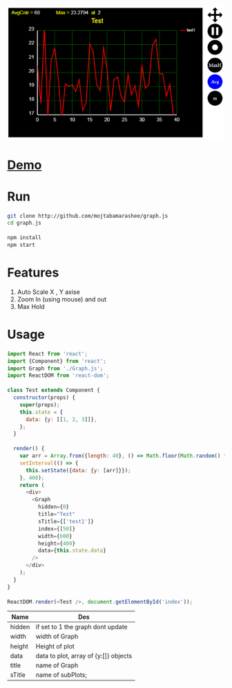 

![Alt text](screenshots/screenshot1.png?raw=true "Optional Title")


# <a href="http://mojtabamarashee.github.io/graph.js">Demo</a>


# Run

```bash
git clone http://github.com/mojtabamarashee/graph.js
cd graph.js

npm install
npm start

```


# Features
1. Auto Scale X , Y axise
2. Zoom In (using mouse) and out
3. Max Hold


# Usage
```javascript
import React from 'react';
import {Component} from 'react';
import Graph from './Graph.js';
import ReactDOM from 'react-dom';

class Test extends Component {
  constructor(props) {
    super(props);
    this.state = {
      data: {y: [[1, 2, 3]]},
    };
  }

  render() {
    var arr = Array.from({length: 40}, () => Math.floor(Math.random() * 40));
    setInterval(() => {
      this.setState({data: {y: [arr]}});
    }, 400);
    return (
      <div>
        <Graph
          hidden={0}
          title="Test"
          sTitle={['test1']}
          index={[50]}
          width={600}
          height={400}
          data={this.state.data}
        />
      </div>
    );
  }
}

ReactDOM.render(<Test />, document.getElementById('index'));

````



| Name | Des |
| ------------- | ------------- |
| hidden  | if set to 1 the graph dont update |
| width | width of Graph  |
| height | Height of plot  |
| data | data to plot, array of {y:[]} objects  |
| title | name of Graph  |
| sTitle | name of subPlots;   |

